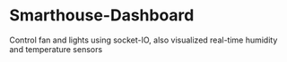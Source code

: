 # Smarthouse-Dashboard
Control fan and lights using socket-IO, also visualized real-time humidity and temperature sensors
